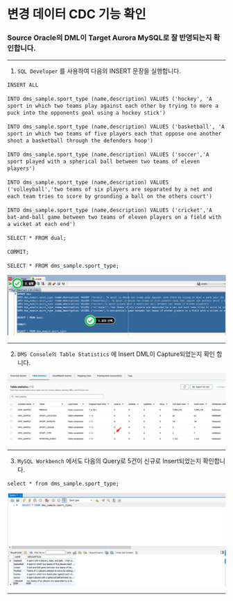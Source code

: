 # 변경 데이터 CDC 기능 확인

###  Source Oracle의 DML이 Target Aurora MySQL로 잘 반영되는지 확인합니다.



---

1. `SQL Developer` 를 사용하여 다음의 INSERT 문장을 실행합니다.

```
INSERT ALL

INTO dms_sample.sport_type (name,description) VALUES ('hockey', 'A sport in which two teams play against each other by trying to more a puck into the opponents goal using a hockey stick')

INTO dms_sample.sport_type (name,description) VALUES ('basketball', 'A sport in which two teams of five players each that oppose one another shoot a basketball through the defenders hoop')

INTO dms_sample.sport_type (name,description) VALUES ('soccer','A sport played with a spherical ball between two teams of eleven players')

INTO dms_sample.sport_type (name,description) VALUES ('volleyball','two teams of six players are separated by a net and each team tries to score by grounding a ball on the others court')

INTO dms_sample.sport_type (name,description) VALUES ('cricket','A bat-and-ball game between two teams of eleven players on a field with a wicket at each end')

SELECT * FROM dual; 

COMMIT;

SELECT * FROM dms_sample.sport_type; 

```

![image-20230620010038439](images/image-20230620010038439.png)



---

2. `DMS Console의 Table Statistics` 에 Insert DML이 Capture되었는지 확인 합니다.



![image-20230620010133356](images/image-20230620010133356.png)



---

3. `MySQL Workbench` 에서도 다음의 Query로 5건이 신규로 Insert되었는지 확인합니다.

```
select * from dms_sample.sport_type;
```



![image-20230620010241490](images/image-20230620010241490.png)





---

